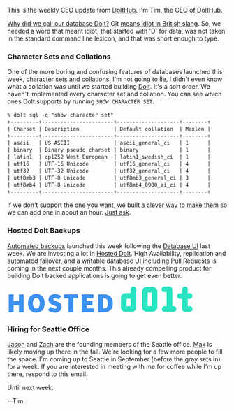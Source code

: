 This is the weekly CEO update from [DoltHub](https://www.dolthub.com/). I'm Tim, the CEO of DoltHub.

[Why did we call our database Dolt?](https://docs.dolthub.com/other/faq#why-is-it-called-dolt-are-you-calling-me-dumb) Git [means idiot in British slang](https://www.urbandictionary.com/define.php?term=Git). So, we needed a word that meant idiot, that started with 'D' for data, was not taken in the standard command line lexicon, and that was short enough to type.

### Character Sets and Collations

One of the more boring and confusing features of databases launched this week, [character sets and collations](https://www.dolthub.com/blog/2022-08-29-finally-adding-collations/). I'm not going to lie, I didn't even know what a collation was until we started building [Dolt](https://github.com/dolthub/dolt). It's a sort order. We haven't implemented every character set and collation. You can see which ones Dolt supports by running `SHOW CHARACTER SET`.

```
% dolt sql -q "show character set"
+---------+-----------------------+--------------------+--------+
| Charset | Description           | Default collation  | Maxlen |
+---------+-----------------------+--------------------+--------+
| ascii   | US ASCII              | ascii_general_ci   | 1      |
| binary  | Binary pseudo charset | binary             | 1      |
| latin1  | cp1252 West European  | latin1_swedish_ci  | 1      |
| utf16   | UTF-16 Unicode        | utf16_general_ci   | 4      |
| utf32   | UTF-32 Unicode        | utf32_general_ci   | 4      |
| utf8mb3 | UTF-8 Unicode         | utf8mb3_general_ci | 3      |
| utf8mb4 | UTF-8 Unicode         | utf8mb4_0900_ai_ci | 4      |
+---------+-----------------------+--------------------+--------+
```

If we don't support the one you want, we [built a clever way to make them](https://www.dolthub.com/blog/2022-08-29-finally-adding-collations/) so we can add one in about an hour. [Just ask](https://github.com/dolthub/dolt/issues).

### Hosted Dolt Backups

[Automated backups](https://www.dolthub.com/blog/2022-08-31-hosted-backups/) launched this week following the [Database UI](https://www.dolthub.com/blog/2022-08-24-hosted-sql-workbench/) last week. We are investing a lot in [Hosted Dolt](https://hosted.doltdb.com/). High Availability, replication and automated failover, and a writable database UI including Pull Requests is coming in the next couple months. This already compelling product for building Dolt backed applications is going to get even better.

[![Hosted Dolt](../images/hosted-logo.png)](https://hosted.doltdb.com/)

### Hiring for Seattle Office

[Jason](https://www.dolthub.com/team#jason) and [Zach](https://www.dolthub.com/team#zach) are the founding members of the Seattle office. [Max](https://www.dolthub.com/team#max) is likely moving up there in the fall. We're looking for a few more people to fill the space. I'm coming up to Seattle in September (before the gray sets in) for a week. If you are interested in meeting with me for coffee while I'm up there, respond to this email.

Until next week.

--Tim